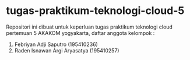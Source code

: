 # tugas-praktikum-teknologi-cloud-5
Repositori ini dibuat untuk keperluan tugas praktikum teknologi cloud pertemuan 5 AKAKOM yogyakarta, daftar anggota kelompok :
1. Febriyan Adji Saputro (195410236)
2. Raden Isnawan Argi Aryasatya (195410257)
